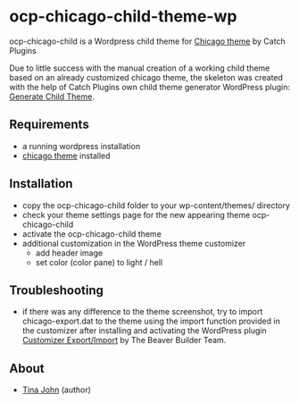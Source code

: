 # ocp-chicago-child-theme-wp
ocp-chicago-child is a Wordpress child theme for [Chicago theme](https://de.wordpress.org/themes/chicago/) by Catch Plugins

Due to little success with the manual creation of a working child theme based on an already customized chicago theme, the skeleton was created with the help of Catch Plugins own child theme generator WordPress plugin: [Generate Child Theme](https://de.wordpress.org/plugins/generate-child-theme/).  

Requirements
-------------
* a running wordpress installation
* [chicago theme](https://de.wordpress.org/themes/chicago/) installed

Installation
-------------
* copy the ocp-chicago-child folder to your wp-content/themes/ directory
* check your theme settings page for the new appearing theme ocp-chicago-child
* activate the ocp-chicago-child theme
* additional customization in the WordPress theme customizer
  * add header image
  * set color (color pane) to light / hell

Troubleshooting
----------------
* if there was any difference to the theme screenshot, try to import chicago-export.dat to the theme using the import function provided in the customizer after installing and activating the WordPress plugin [Customizer Export/Import](https://de.wordpress.org/plugins/customizer-export-import/) by The Beaver Builder Team.


About
---------------
* [Tina John](https://github.com/tinjohn) (author)
